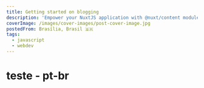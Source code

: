 ```yaml
---
title: Getting started on blogging
description: 'Empower your NuxtJS application with @nuxt/content module: write in a content/ directory and fetch your Markdown, JSON, YAML and CSV files through a MongoDB like API, acting as a Git-based Headless CMS.'
coverImage: /images/cover-images/post-cover-image.jpg
postedFrom: Brasília, Brasil 🇧🇷
tags:
  - javascript
  - webdev
---
```


# teste - pt-br
